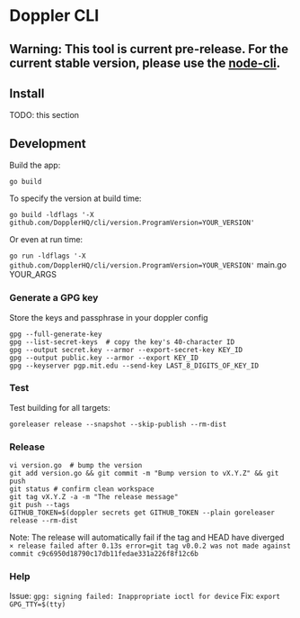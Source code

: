 # Doppler CLI

## Warning: This tool is current pre-release. For the current stable version, please use the [node-cli](https://github.com/DopplerHQ/node-cli).

## Install

TODO: this section

## Development

Build the app:

`go build`

To specify the version at build time:

`go build -ldflags '-X github.com/DopplerHQ/cli/version.ProgramVersion=YOUR_VERSION'`

Or even at run time:

`go run -ldflags '-X github.com/DopplerHQ/cli/version.ProgramVersion=YOUR_VERSION'` main.go YOUR_ARGS

### Generate a GPG key

Store the keys and passphrase in your doppler config

```
gpg --full-generate-key
gpg --list-secret-keys  # copy the key's 40-character ID
gpg --output secret.key --armor --export-secret-key KEY_ID
gpg --output public.key --armor --export KEY_ID
gpg --keyserver pgp.mit.edu --send-key LAST_8_DIGITS_OF_KEY_ID
```

### Test

Test building for all targets:

`goreleaser release --snapshot --skip-publish --rm-dist`


### Release

```
vi version.go  # bump the version
git add version.go && git commit -m "Bump version to vX.Y.Z" && git push
git status # confirm clean workspace
git tag vX.Y.Z -a -m "The release message"
git push --tags
GITHUB_TOKEN=$(doppler secrets get GITHUB_TOKEN --plain goreleaser release --rm-dist
```

Note: The release will automatically fail if the tag and HEAD have diverged
`   ⨯ release failed after 0.13s error=git tag v0.0.2 was not made against commit c9c6950d18790c17db11fedae331a226f8f12c6b`

### Help

Issue: `gpg: signing failed: Inappropriate ioctl for device`
Fix: `export GPG_TTY=$(tty)`
